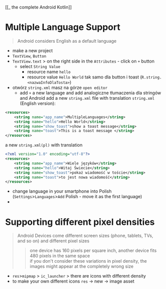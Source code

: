 [[_ the complete Android Kotlin]]

# Multiple Language Support

> 
> Android considers English as a default language
> 

- make a new project
- `TextView`, `Button`
- `TextView.text` > on the right side in the `Attributes` - click on `+` button
	- select `String Value`
		- resource name `hello`
		- resource value `Hello World`
		tak samo dla button i toast (`R.string.<nazwaInfoDlaTosta>`)
- otwórz `string.xml` masz na górze `open editor`
	- add `+` a new language and add analogiczne tłumaczenia dla stringów and Android add a new `string.xml` file with translation
`string.xml` (English version):
```xml
<resources>  
    <string name="app_name">MultipleLanguages</string>  
    <string name="hello">Hello World</string>  
    <string name="show_toast">show a toast message</string>  
    <string name="toast">This is a toast message </string>  
</resources>
```

a new `string.xml(pl)` with translation
```xml
<?xml version="1.0" encoding="utf-8"?>  
<resources>  
    <string name="app_name">Wiele języków</string>  
    <string name="hello">Witaj Świecie</string>  
    <string name="show_toast">pokaż wiadomość w toście</string>  
    <string name="toast">to jest nowa wiadomość</string>  
</resources>
```

- change language in your smartphone into Polish (`Settings`>`Languages`>`Add` Polish - move it as the first language)
- 


# Supporting different pixel densities
> Android Devices come different screen sizes (phone, tablets, TVs, and so on) and different pixel sizes
> 	> one device has 160 pixels per square inch, another device fits 480 pixels in the same space  
> 	> if you don't consider these variations in pixel density, the images might appear at the completely wrong size
>  

- `res`>`mipmap` > `ic_launcher` > there are icons with different density
- to make your own different icons `res` -> new -> image asset










